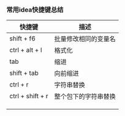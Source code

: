### 常用idea快捷键总结

| 快捷键           | 描述                 |
| ---------------- | -------------------- |
| shift + f6       | 批量修改相同的变量名 |
| ctrl + alt + l   | 格式化               |
| tab              | 缩进                 |
| shift + tab      | 向前缩进             |
| ctrl + r         | 字符串替换           |
| ctrl + shift + r | 整个包下的字符串替换 |
|                  |                      |
|                  |                      |
|                  |                      |

